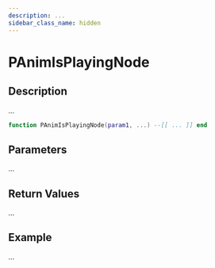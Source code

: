 ```yaml
---
description: ...
sidebar_class_name: hidden
---
```


# PAnimIsPlayingNode

## Description

...

```lua
function PAnimIsPlayingNode(param1, ...) --[[ ... ]] end
```

## Parameters

...

## Return Values

...

## Example

...

